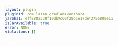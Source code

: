 ```yaml
---
layout: plugin
pluginId: com.lazan.gradlemavenshare
jarSha1: eff880a338f10db9c60f28bce17de4375e808e11
isJarAvailable: true
error: NONE
violations: []

---
```

